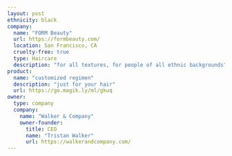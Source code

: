 ```yaml
---
layout: post
ethnicity: black
company:
  name: "FORM Beauty"
  url: https://formbeauty.com/
  location: San Francisco, CA
  cruelty-free: true
  type: Haircare
  description: "for all textures, for people of all ethnic backgrounds"
product:
  name: "customized regimen"
  description: "just for your hair"
  url: https://go.magik.ly/ml/gkuq
owner:
  type: company
  company:
    name: "Walker & Company"
    owner-founder:
      title: CEO
      name: "Tristan Walker"
      url: https://walkerandcompany.com/
---
```

